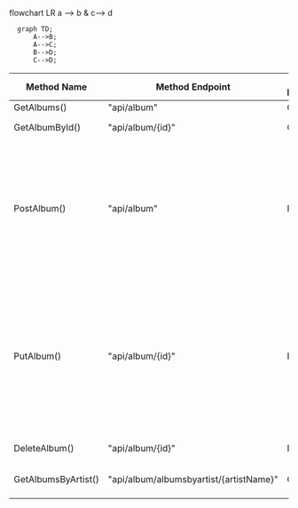 flowchart LR
   a --> b & c--> d


```mermaid
  graph TD;
      A-->B;
      A-->C;
      B-->D;
      C-->D;
```



| Method Name | Method Endpoint | HTTP Method | Example Input |
| --- | --- | --- | --- |
| GetAlbums() | "api/album" | Get | - |
| GetAlbumById() | "api/album/{id}" | Get | Param: "api/album/3" |
| PostAlbum() | "api/album" | Post | Post body: { "albumName": "Cheat Codes", "artistName": "Danger Mouse", "releaseYear": 2022, "units": 6, "genre": "HipHop", "description": "Collaboration album with Black thought" } |
| PutAlbum() | "api/album/{id}" | Put | Post body: { "albumName": "Cheat Codes", "artistName": "Danger Mouse", "releaseYear": 2022, "units": 6, "genre": "HipHop", "description": "Collaboration album with Black thought" } <br> Param: "api/album/1" |
| DeleteAlbum() | "api/album/{id}" | Delete | Param: "api/album/2" |
| GetAlbumsByArtist() | "api/album/albumsbyartist/{artistName}" | Get | Param: "api/album/Danger Mouse" |

